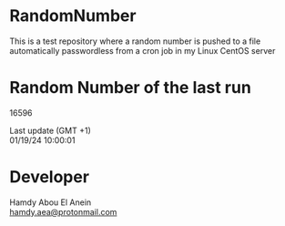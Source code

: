 # RandomNumber    
This is a test repository where a random number is pushed to a file automatically passwordless from a cron job in my Linux CentOS server    
# Random Number of the last run   
16596
      
Last update (GMT +1)    
01/19/24 10:00:01
# Developer    
Hamdy Abou El Anein   
hamdy.aea@protonmail.com
